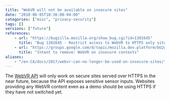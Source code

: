 ```yaml
---
title: "WebVR will not be available on insecure sites"
date: "2018-06-05T10:36:00-04:00"
categories: ["misc", "privacy-security"]
tags: []
versions: ["future"]
references:
    - url: "https://bugzilla.mozilla.org/show_bug.cgi?id=1381645"
      title: "Bug 1381645 - Restrict access to WebVR to HTTPS only sites."
    - url: "https://groups.google.com/d/topic/mozilla.dev.platform/bU2gil1SHkY/discussion"
      title: "Intent to remove: WebVR on insecure contexts"
aliases:
    - "/en-CA/docs/2017/webvr-can-no-longer-be-used-on-insecure-sites/"
---
```

The [WebVR API](https://developer.mozilla.org/docs/Web/API/WebVR_API) will only work on secure sites served over HTTPS in the near future, because the API exposes sensitive sensor inputs. Websites providing any WebVR content even as a demo should be using HTTPS if they have not switched yet.
